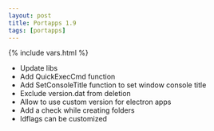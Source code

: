 ```yaml
---
layout: post
title: Portapps 1.9
tags: [portapps]
---
```

{% include vars.html %}

* Update libs
* Add QuickExecCmd function
* Add SetConsoleTitle function to set window console title
* Exclude version.dat from deletion
* Allow to use custom version for electron apps
* Add a check while creating folders
* ldflags can be customized